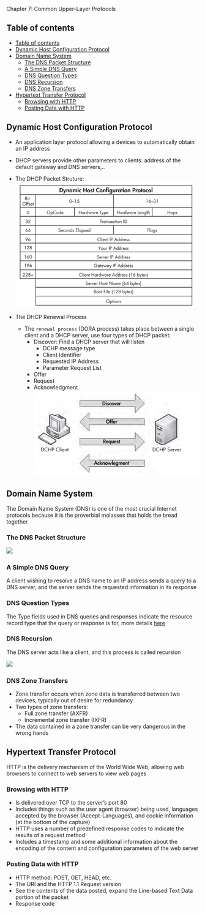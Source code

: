 Chapter 7: Common Upper-Layer Protocols


## Table of contents

- [Table of contents](#table-of-contents)
- [Dynamic Host Configuration Protocol](#dynamic-host-configuration-protocol)
- [Domain Name System](#domain-name-system)
  - [The DNS Packet Structure](#the-dns-packet-structure)
  - [A Simple DNS Query](#a-simple-dns-query)
  - [DNS Question Types](#dns-question-types)
  - [DNS Recursion](#dns-recursion)
  - [DNS Zone Transfers](#dns-zone-transfers)
- [Hypertext Transfer Protocol](#hypertext-transfer-protocol)
  - [Browsing with HTTP](#browsing-with-http)
  - [Posting Data with HTTP](#posting-data-with-http)


## Dynamic Host Configuration Protocol
  
- An application layer protocol allowing a devices to automatically obtain an IP address
- DHCP servers provide other parameters to clients: address of the default gateway and DNS servers,..

- The DHCP Packet Struture:
    ![](IMG/2023-03-17-09-54-25.png)

- The DHCP Renewal Process
  - The `renewal process` (DORA process) takes place between a single client and a DHCP server, use four types of DHCP packet:
    - Discover: Find a DHCP server that will listen
      - DCHP message type
      - Client Identifier
      - Requested IP Address
      - Parameter Request List
    - Offer
    - Request
    - Acknowledgment
    ![](IMG/2023-03-17-13-13-31.png)

## Domain Name System

The Domain Name System (DNS) is one of the most crucial Internet protocols because it is the proverbial molasses that holds the bread together

### The DNS Packet Structure

![](https://i.ibb.co/h7XDyBn/Screenshot-2023-03-20-171258.png)

### A Simple DNS Query

A client wishing to resolve a DNS name to an IP address sends a query to a DNS server, and the server sends the requested information in its response

### DNS Question Types

The Type fields used in DNS queries and responses indicate the resource record type that the query or response is for, more details [here](http://www.iana.org/assignments/dns-parameters/)

### DNS Recursion

The DNS server acts like a client, and this process is called recursion

![](https://i.ibb.co/TPBh7w2/Screenshot-2023-03-20-172225.png)

### DNS Zone Transfers

- Zone transfer occurs when zone data is transferred between two devices, typically out of desire for redundancy
- Two types of zone transfers:
  - Full zone transfer (AXFR)
  - Incremental zone transfer (IXFR)
- The data contained in a zone transfer can be very dangerous in the wrong hands

## Hypertext Transfer Protocol

HTTP is the delivery mechanism of the World Wide Web, allowing web browsers to connect to web servers to view web pages

### Browsing with HTTP

- Is delivered over TCP to the server’s port 80
- Includes things such as the user agent (browser) being used, languages accepted by the browser (Accept-Languages), and cookie information (at the bottom of the capture)
- HTTP uses a number of predefined response codes to indicate the results of a request method
- Includes a timestamp and some additional information about the encoding of the content and configuration parameters of the web server

### Posting Data with HTTP

- HTTP method: POST, GET, HEAD, etc.
- The URI and the HTTP 1.1 Request version
- See the contents of the data posted, expand the Line-based Text Data portion of the packet
- Response code

